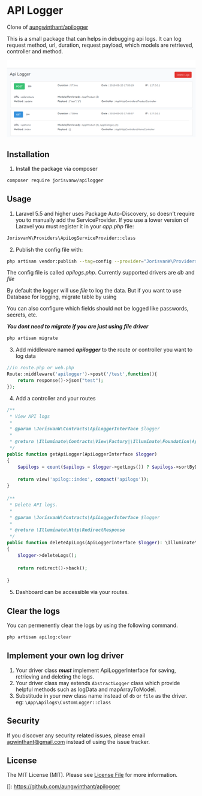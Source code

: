 
# API Logger

Clone of [aungwinthant/apilogger](https://github.com/aungwinthant/apilogger)

This is a small package that can helps in debugging api logs. It can log 
request method, url, duration, request payload, which models are retrieved, controller and method. 

![screenshot](screenshot.png)

##  Installation

1. Install the package via composer

```bash
composer require jorisvanw/apilogger
```
## Usage

1.  Laravel 5.5 and higher uses Package Auto-Discovery, so doesn't require you to manually add
the ServiceProvider. If you use a lower version of Laravel you must register it in your 
_app.php_ file:

```bash
JorisvanW\Providers\ApiLogServiceProvider::class
```

2. Publish the config file with:

```bash
php artisan vendor:publish --tag=config --provider="JorisvanW\Providers\ApiLogServiceProvider"
```

The config file is called *apilogs.php*. Currently supported drivers are *db* and *file*

By default the logger will use *file* to log the data. But if you want to use Database for logging, migrate table by using

You can also configure which fields should not be logged like passwords, secrets, etc.

***You dont need to migrate if you are just using file driver***

```bash
php artisan migrate
```

3. Add middleware named ***apilogger*** to the route or controller you want to log data

```php
//in route.php or web.php
Route::middleware('apilogger')->post('/test',function(){
    return response()->json("test");
});
```

4. Add a controller and your routes

```php
/**
 * View API logs
 *
 * @param \JorisvanW\Contracts\ApiLoggerInterface $logger
 *
 * @return \Illuminate\Contracts\View\Factory|\Illuminate\Foundation\Application|\Illuminate\View\View
 */
public function getApiLogger(ApiLoggerInterface $logger)
{
    $apilogs = count($apilogs = $logger->getLogs()) ? $apilogs->sortByDesc('created_at') : [];

    return view('apilog::index', compact('apilogs'));
}

/**
 * Delete API logs.
 *
 * @param \JorisvanW\Contracts\ApiLoggerInterface $logger
 *
 * @return \Illuminate\Http\RedirectResponse
 */
public function deleteApiLogs(ApiLoggerInterface $logger): \Illuminate\Http\RedirectResponse
{
    $logger->deleteLogs();

    return redirect()->back();

}
```

5. Dashboard can be accessible via your routes.

## Clear the logs

You can permenently clear the logs by using the following command.
```bash
php artisan apilog:clear
```
## Implement your own log driver

1. Your driver class ***must*** implement ApiLoggerInterface for saving, retrieving and deleting the logs.
2. Your driver class may extends `AbstractLogger` class which provide helpful methods such as logData and mapArrayToModel.
3. Substitude in your new class name instead of `db` or `file` as the driver. eg: `\App\Apilogs\CustomLogger::class`

## Security

If you discover any security related issues, please email agwinthant@gmail.com instead of using the issue tracker.

## License

The MIT License (MIT). Please see [License File](LICENSE.md) for more information.


[]: https://github.com/aungwinthant/apilogger
